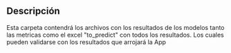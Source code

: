 ## Descripción

Esta carpeta contendrá los archivos con los resultados de los modelos tanto las metricas como el excel "to_predict" con todos los resultados. Los cuales pueden validarse con los resultados que arrojará la App
